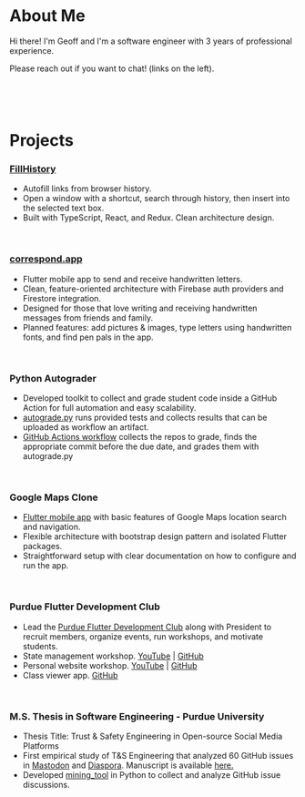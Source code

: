 # About Me
Hi there! I'm Geoff and I'm a software engineer with 3 years of professional experience.

Please reach out if you want to chat! (links on the left).

&nbsp;

&nbsp;

# Projects

### [FillHistory](https://chrome.google.com/webstore/detail/fillhistory/nnbagffnngmfbogaajipjmaadglmjgjc)
* Autofill links from browser history.
* Open a window with a shortcut, search through history, then insert into the selected text box.
* Built with TypeScript, React, and Redux. Clean architecture design.

&nbsp;

### [correspond.app](https://correspond.app)
* Flutter mobile app to send and receive handwritten letters.
* Clean, feature-oriented architecture with Firebase auth providers and Firestore integration.
* Designed for those that love writing and receiving handwritten messages from friends and family.
* Planned features: add pictures & images, type letters using handwritten fonts, and find pen pals in the app.

&nbsp;

### Python Autograder
* Developed toolkit to collect and grade student code inside a GitHub Action for full automation and easy scalability.
* [autograde.py](https://pypi.org/project/autograde.py/) runs provided tests and collects results that can be uploaded as workflow an artifact.
* [GitHub Actions workflow](https://github.com/PurdueECE/autograder-demo) collects the repos to grade, finds the appropriate commit before the due date, and grades them with autograde.py

&nbsp;

### Google Maps Clone
* [Flutter mobile app](https://github.com/gcwill70/maps_clone) with basic features of Google Maps location search and navigation.
* Flexible architecture with bootstrap design pattern and isolated Flutter packages.
* Straightforward setup with clear documentation on how to configure and run the app.

&nbsp;

### Purdue Flutter Development Club
* Lead the [Purdue Flutter Development Club](https://github.com/purdueflutter) along with President to recruit members, organize events, run workshops, and motivate students.
* State management workshop. [YouTube](https://www.youtube.com/watch?v=EJag5uRRy6c) | [GitHub](https://github.com/purdueflutter/state_mgmt_workshop)
* Personal website workshop. [YouTube](https://www.youtube.com/watch?v=gq3wCHI0G5w) | [GitHub](https://github.com/purdueflutter/purdueflutter.github.io)
* Class viewer app. [GitHub](https://github.com/purdueflutter/basicflutterworkshop_app)

&nbsp;

### M.S. Thesis in Software Engineering - Purdue University
* Thesis Title: Trust & Safety Engineering in Open-source Social Media Platforms
* First empirical study of T&S Engineering that analyzed 60 GitHub issues in [Mastodon](https://joinmastodon.org) and [Diaspora](https://diasporafoundation.org). Manuscript is available [here.](https://hammer.purdue.edu/articles/thesis/AN_EMPIRICAL_STUDY_OF_TRUST_SAFETY_ENGINEERING_IN_OPEN-SOURCE_SOCIAL_MEDIA_PLATFORMS/22673890/1)
* Developed [mining_tool](https://github.com/gcwill70/mining_tool) in Python to collect and analyze GitHub issue discussions.